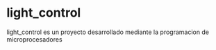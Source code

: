 # light_control
light_control es un proyecto desarrollado mediante la programacion de microprocesadores
